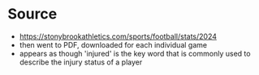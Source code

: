 # Source

- https://stonybrookathletics.com/sports/football/stats/2024
- then went to PDF, downloaded for each individual game
- appears as though 'injured' is the key word that is commonly used to describe the injury status of a player